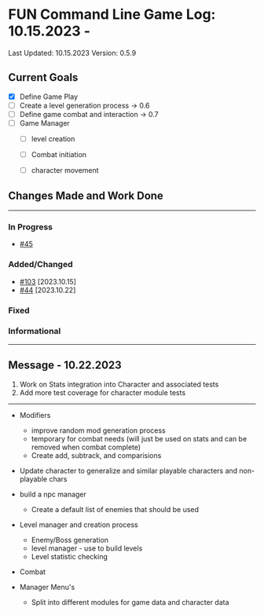 # FUN Command Line Game Log: 10.15.2023 - 
<!-- Update: Current Log date -->

Last Updated: 10.15.2023 <!-- Update with previous log date -->
Version: 0.5.9
<!-- Update version number when changes made-->
<!-- Verions Additions 
  + 1.0.0 is for major project wide changes like adding a whole new concept/face change
    + V1 = MVP CLI version of game
    + V2 = integration of Textual package and any visiualization features
  + 0.1.0 is for current feature version updates including additions/removal/revamp of methods or parts (general idea of things)
  + 0.0.1 is for minor changes including: bug fixes, additions to current methods
 -->

<!-- _Date_ - When item was added  
__\<Date\>__ - When Item was completed
-->
<!-- Update Table with Current File Count -->

## Current Goals

- [x] Define Game Play
- [ ] Create a level generation process -> 0.6
- [ ] Define game combat and interaction -> 0.7
- [ ] Game Manager
  - [ ] level creation
  - [ ] Combat initiation
  - [ ] character movement


## Changes Made and Work Done

------------------------------
<!-- Update version number when changes made-->

### In Progress

- [#45](https://github.com/jevinevans/Game/issues/45)

### Added/Changed
- [#103](https://github.com/jevinevans/Game/issues/103) [2023.10.15]
- [#44](https://github.com/jevinevans/Game/issues/44) [2023.10.22]

### Fixed

### Informational


------------------------------

## Message - 10.22.2023

1. Work on Stats integration into Character and associated tests
2. Add more test coverage for character module tests

---------------------------

- Modifiers
  - improve random mod generation process
  - temporary for combat needs (will just be used on stats and can be removed when combat complete)
  - Create add, subtrack, and comparisions

- Update character to generalize and similar playable characters and non-playable chars
- build a npc manager
  - Create a default list of enemies that should be used

- Level manager and creation process
  - Enemy/Boss generation
  - level manager - use to build levels
  - Level statistic checking

- Combat

- Manager Menu's
  - Split into different modules for game data and character data